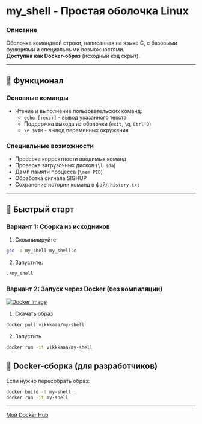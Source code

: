 # my_shell - Простая оболочка Linux

### Описание
Оболочка командной строки, написанная на языке C, с базовыми функциями и специальными возможностями.  
**Доступна как Docker-образ** (исходный код скрыт).

---

## 🔧 Функционал

### Основные команды
- Чтение и выполнение пользовательских команд:
  - `echo [текст]` - вывод указанного текста
  - Поддержка выхода из оболочки (`exit`, `\q`, `Ctrl+D`)
  - `\e $VAR` - вывод переменных окружения

### Специальные возможности
- Проверка корректности вводимых команд
- Проверка загрузочных дисков (`\l sda`)
- Дамп памяти процесса (`\mem PID`)
- Обработка сигнала SIGHUP
- Сохранение истории команд в файл `history.txt`

---

## 🚀 Быстрый старт

### Вариант 1: Сборка из исходников
1. Скомпилируйте:
```bash
gcc -o my_shell my_shell.c
```
2. Запустите:
```bash
./my_shell
```

### Вариант 2: Запуск через Docker (без компиляции)
[![Docker Image](https://img.shields.io/docker/pulls/vikkkaaa/my-shell?label=Docker%20Hub)](https://hub.docker.com/r/vikkkaaa/my-shell)
1. Скачать образ
```bash
docker pull vikkkaaa/my-shell
```
2. Запустить
```bash
docker run -it vikkkaaa/my-shell
```

## 🐋 Docker-сборка (для разработчиков)
Если нужно пересобрать образ:
```bash
docker build -t my-shell .
docker run -it my-shell
```



---
[Мой Docker Hub](https://hub.docker.com/u/vikkkaaa)
